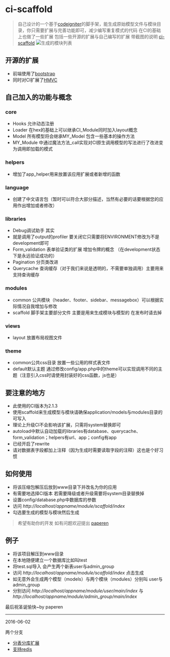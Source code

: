 # ci-scaffold
> 自己设计的一个基于[codeigniter](http://ellislab.com/codeigniter/user-guide/ "codeigniter")的脚手架，能生成原始模型文件与模块目录，你只需要扩展与完善功能即可，减少编写重复模式的代码
> 在CI的基础上也做了一些扩展 包括一些开源的扩展与自己编写的扩展
> 带截图的说明 [ci-scaffold](http://paperen.com/post/ci-scaffold "ci-scaffold")
![生成的模块列表](http://paperen.com/file/168)

## 开源的扩展

* 前端使用了[bootstrap](http://twitter.github.com/bootstrap/ "bootstrap")
* 同时对CI扩展了[HMVC](https://github.com/CodeIgniter/HMVC "HMVC")

## 自己加入的功能与概念

### core
* Hooks 允许动态注册
* Loader 在hex的基础上可以继承CI_Module同时加入layout概念
* Model 所有模型将会继承MY_Model 包含一些基本的操作方法
* MY_Module 中通过魔法方法_call实现对CI原生调用模型的写法进行了改进变为调用即加载的模式

### helpers
* 增加了app_helper用来放置该应用扩展或者新增的函数

### language
* 创建了中文语言包（暂时可以符合大部分描述，当然有必要的话要根据您的应用作出增加或者修改）

### libraries
* Debug调试助手 其实
* 就是调用了output的profiler 要关闭它只需要将ENVIRONMENT修改为不是development即可
* Form_validation 表单验证类的扩展 增加令牌的概念 （在development状态下是永远验证成功的）
* Pagination 分页类改进
* Querycache 查询缓存（对于我们来说是透明的，不需要单独调用）主要用来支持查询缓存

### modules
* common 公共模块（header、footer、sidebar、messagebox）可以根据实际情况自我增加与修改
* scaffold 脚手架主要部分文件 主要是用来生成模块与模型的 在发布时请去掉

### views
* layout 放置布局视图文件

### theme
* common公共css目录 放置一些公用的样式表文件
* default默认主题 通过修改config/app.php中的theme可以实现调用不同的主题（注意引入css时请使用封装好的css函数，js也是）

## 要注意的地方
* 此使用的CI版本为2.1.3
* 使用scaffold来生成模型与模块请确保application/models与modules目录的可写入
* 理论上升级CI不会影响该扩展，只需将system替换即可
* autoload中默认自动加载的libraries有database、querycache、form_validation；helpers有url、app；config有app
* 已经开启了rewrite
* 请对数据表字段都加上注释（因为生成时需要读取字段的注释）这也是个好习惯

## 如何使用
* 将该压缩包解压后放到www目录下并改名为你的应用
* 有需要地选择CI版本 若需要降级或者升级需要将system目录替换掉
* 设置config/database.php中数据库的参数
* 访问 *http://localhost/appname/module/scaffold/index*
* 勾选要生成的模型与模块然后生成

> 希望有助你的开发
> 如有问题欢迎提出
> [paperen](http://paperen.com "paperen")

## 例子
* 将该项目解压到www目录
* 在本地随便建立一个数据库比如叫test
* 将test.sql导入 会产生两个新表user与admin_group
* 访问 *http://localhost/appname/module/scaffold/index* 点击生成
* 如无意外会生成两个模型（models）与两个模块（modules）分别叫 user与admin_group
* 分别访问 *http://localhost/appname/module/user/main/index* 与 *http://localhost/appname/module/admin_group/main/index*


最后祝圣诞愉快~by paperen


---------------------------
2016-06-02

两个分支

* [分表分库扩展](https://github.com/paperen/ci-scaffold/tree/dist "分表分库扩展")
* [支持redis](https://github.com/paperen/ci-scaffold/tree/redis "支持redis")